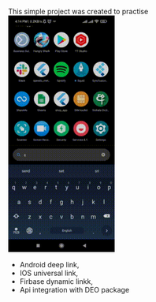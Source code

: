 This simple project was created to practise
![](https://raw.githubusercontent.com/CodeFoxLk/shop-app/main/demo_clip/demo.gif)

- Android deep link,
- IOS universal link,
- Firbase dynamic linkk,
- Api integration with DEO package
